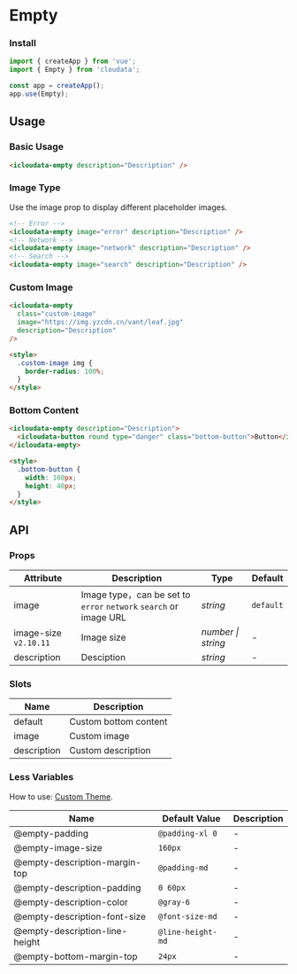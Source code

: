 # Empty

### Install

```js
import { createApp } from 'vue';
import { Empty } from 'cloudata';

const app = createApp();
app.use(Empty);
```

## Usage

### Basic Usage

```html
<icloudata-empty description="Description" />
```

### Image Type

Use the image prop to display different placeholder images.

```html
<!-- Error -->
<icloudata-empty image="error" description="Description" />
<!-- Network -->
<icloudata-empty image="network" description="Description" />
<!-- Search -->
<icloudata-empty image="search" description="Description" />
```

### Custom Image

```html
<icloudata-empty
  class="custom-image"
  image="https://img.yzcdn.cn/vant/leaf.jpg"
  description="Description"
/>

<style>
  .custom-image img {
    border-radius: 100%;
  }
</style>
```

### Bottom Content

```html
<icloudata-empty description="Description">
  <icloudata-button round type="danger" class="bottom-button">Button</icloudata-button>
</icloudata-empty>

<style>
  .bottom-button {
    width: 160px;
    height: 40px;
  }
</style>
```

## API

### Props

| Attribute | Description | Type | Default |
| --- | --- | --- | --- |
| image | Image type，can be set to `error` `network` `search` or image URL | _string_ | `default` |
| image-size `v2.10.11` | Image size | _number \| string_ | - |
| description | Desciption | _string_ | - |

### Slots

| Name        | Description           |
| ----------- | --------------------- |
| default     | Custom bottom content |
| image       | Custom image          |
| description | Custom description    |

### Less Variables

How to use: [Custom Theme](#/en-US/theme).

| Name                           | Default Value     | Description |
| ------------------------------ | ----------------- | ----------- |
| @empty-padding                 | `@padding-xl 0`   | -           |
| @empty-image-size              | `160px`           | -           |
| @empty-description-margin-top  | `@padding-md`     | -           |
| @empty-description-padding     | `0 60px`          | -           |
| @empty-description-color       | `@gray-6`         | -           |
| @empty-description-font-size   | `@font-size-md`   | -           |
| @empty-description-line-height | `@line-height-md` | -           |
| @empty-bottom-margin-top       | `24px`            | -           |
